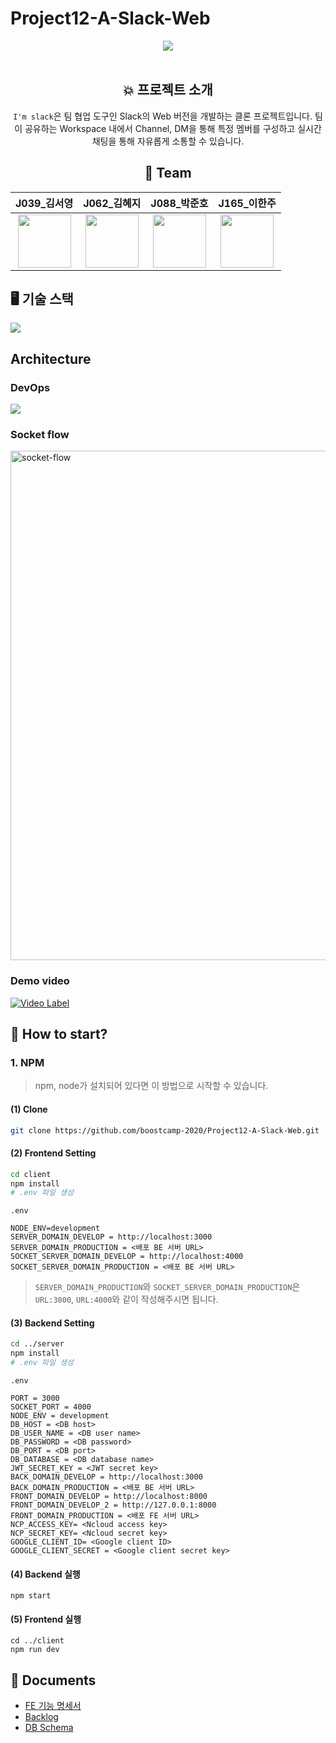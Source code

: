 # Project12-A-Slack-Web

<div align="center">
<img src="https://user-images.githubusercontent.com/48546343/101989147-ce37be80-3ce1-11eb-82a6-aa35d989789b.png" width="" height=""/>
<br />
<br />

## 💥 프로젝트 소개
`I'm slack`은 팀 협업 도구인 Slack의 Web 버전을 개발하는 클론 프로젝트입니다. 팀이 공유하는 Workspace 내에서 Channel, DM을 통해 특정 멤버를 구성하고 실시간 채팅을 통해 자유롭게 소통할 수 있습니다. 

## 👥 Team

| J039_김서영 | J062_김혜지 | J088_박준호 |J165_이한주 |
| :------: | :------: | :------: | :------: |
| <img width=85 src="https://ca.slack-edge.com/T019JFET9H7-U01A1NXHW5P-6ad3ec6e0275-512"> | <img width=85 src="https://ca.slack-edge.com/T019JFET9H7-U019PAHD2BV-c7785a9ef0f7-512">| <img width=85 src="https://ca.slack-edge.com/T019JFET9H7-U019P4W0YUA-41504186feaf-512"> | <img width=85 src="https://ca.slack-edge.com/T019JFET9H7-U019VBGPEAG-c7259ab3d955-512"> |
</div>


## 🖥 기술 스택
<img src="https://user-images.githubusercontent.com/46681729/102215468-1abb0e00-3f1d-11eb-976d-c75f094e77db.png">


## Architecture


### DevOps
<img src="https://user-images.githubusercontent.com/63051473/101992417-6d66b100-3cf6-11eb-8df9-ef7f65e90bf3.png"/>

### Socket flow
<img width="815" alt="socket-flow" src="https://user-images.githubusercontent.com/57661699/101992609-f9c5a380-3cf7-11eb-8593-2205a5df694f.png">

### Demo video
[![Video Label](https://user-images.githubusercontent.com/63051473/102722311-ada3e000-4343-11eb-8365-82fb9ef12c95.png)](https://youtu.be/civY-8sPw7w)

## 🚦 How to start?

### 1. NPM

> npm, node가 설치되어 있다면 이 방법으로 시작할 수 있습니다.

#### (1) Clone

```bash
git clone https://github.com/boostcamp-2020/Project12-A-Slack-Web.git
```

#### (2) Frontend Setting

```bash
cd client
npm install
# .env 파일 생성
```

`.env`

```
NODE_ENV=development
SERVER_DOMAIN_DEVELOP = http://localhost:3000
SERVER_DOMAIN_PRODUCTION = <배포 BE 서버 URL>
SOCKET_SERVER_DOMAIN_DEVELOP = http://localhost:4000
SOCKET_SERVER_DOMAIN_PRODUCTION = <배포 BE 서버 URL>
```

> `SERVER_DOMAIN_PRODUCTION`와 `SOCKET_SERVER_DOMAIN_PRODUCTION`은 `URL:3000`, `URL:4000`와 같이 작성해주시면 됩니다.
> 
#### (3) Backend Setting

```bash 
cd ../server
npm install
# .env 파일 생성
```

`.env`

```
PORT = 3000
SOCKET_PORT = 4000
NODE_ENV = development
DB_HOST = <DB host>
DB_USER_NAME = <DB user name>
DB_PASSWORD = <DB password>
DB_PORT = <DB port>
DB_DATABASE = <DB database name>
JWT_SECRET_KEY = <JWT secret key>
BACK_DOMAIN_DEVELOP = http://localhost:3000
BACK_DOMAIN_PRODUCTION = <배포 BE 서버 URL>
FRONT_DOMAIN_DEVELOP = http://localhost:8000
FRONT_DOMAIN_DEVELOP_2 = http://127.0.0.1:8000
FRONT_DOMAIN_PRODUCTION = <배포 FE 서버 URL>
NCP_ACCESS_KEY= <Ncloud access key>
NCP_SECRET_KEY= <Ncloud secret key>
GOOGLE_CLIENT_ID= <Google client ID>
GOOGLE_CLIENT_SECRET = <Google client secret key>
```

#### (4) Backend 실행

```bash=
npm start
```

#### (5) Frontend 실행

```bash=
cd ../client
npm run dev
```



## 📄 Documents
- [FE 기능 명세서](https://docs.google.com/presentation/d/1fi3qxlIQIMb2RBOowvshsdAujtwnlJcHvdZBSS9jVLM/edit#slide=id.p)
- [Backlog](https://docs.google.com/spreadsheets/d/1ETdbHj9wcMq7f9w6AYJnS_aCk9H8cTeX2V2qf03RcGM/edit#gid=0)
- [DB Schema](https://github.com/boostcamp-2020/Project12-A-Slack-Web/wiki/DB-Schema)


